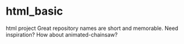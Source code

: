 # html_basic
html project Great repository names are short and memorable. Need inspiration? How about animated-chainsaw?
